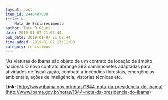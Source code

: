 ```yaml
---
layout: post
item_id: 2446497080
title: >-
    Nota de Esclarecimento
author: Tatu D'Oquei
date: 2019-01-07 21:07:44
pub_date: 2019-01-07 21:07:44
time_added: 2019-01-07 13:11:00
category: resistimos
---
```


"As viaturas do Ibama são objeto de um contrato de locação de âmbito nacional. O novo contrato abrange 393 caminhonetes adaptadas para atividades de fiscalização, combate a incêndios florestais, emergências ambientais, ações de inteligência, vistorias técnicas etc.

**Link:** [http://www.ibama.gov.br/notas/1844-nota-da-presidencia-do-ibama](http://www.ibama.gov.br/notas/1844-nota-da-presidencia-do-ibama)

